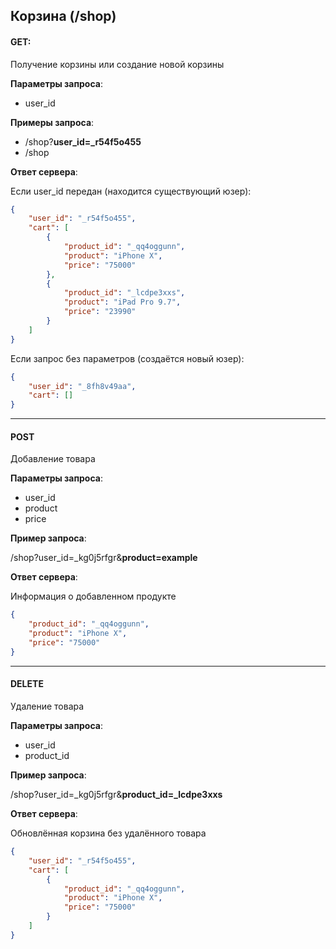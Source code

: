 ## Корзина (/shop)

#### GET:
Получение корзины или создание новой корзины

**Параметры запроса**:
- user_id

**Примеры запроса**: 

- /shop?**user_id=_r54f5o455**
- /shop

**Ответ сервера**:

Если user_id передан (находится существующий юзер):
```json
{
    "user_id": "_r54f5o455",
    "cart": [
        {
            "product_id": "_qq4oggunn",
            "product": "iPhone X",
            "price": "75000"
        },
        {
            "product_id": "_lcdpe3xxs",
            "product": "iPad Pro 9.7",
            "price": "23990"
        }
    ]
}
```
Если запрос без параметров (создаётся новый юзер):
```json
{
    "user_id": "_8fh8v49aa",
    "cart": []
}
```

---

#### POST
Добавление товара

**Параметры запроса**:
- user_id
- product
- price

**Пример запроса**: 

/shop?user_id=_kg0j5rfgr&**product=example**

**Ответ сервера**:

Информация о добавленном продукте
```json
{
    "product_id": "_qq4oggunn",
    "product": "iPhone X",
    "price": "75000"
}
```

---

#### DELETE
Удаление товара

**Параметры запроса**:
- user_id
- product_id

**Пример запроса**: 

/shop?user_id=_kg0j5rfgr&**product_id=_lcdpe3xxs**

**Ответ сервера**:


Обновлённая корзина без удалённого товара
```json
{
    "user_id": "_r54f5o455",
    "cart": [
        {
            "product_id": "_qq4oggunn",
            "product": "iPhone X",
            "price": "75000"
        }
    ]
}
```
